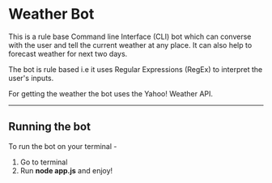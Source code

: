 Weather Bot
===========

This is a rule base Command line Interface (CLI) bot which can converse with the user and tell the current weather at any place. It can also help to forecast weather for next two days.

The bot is rule based i.e it uses Regular Expressions (RegEx) to interpret the user's inputs.

For getting the weather the bot uses the Yahoo! Weather API.

- - - -

Running the bot
---------------

To run the bot on your terminal - 

 1. Go to terminal
 2. Run **node app.js** and enjoy!


